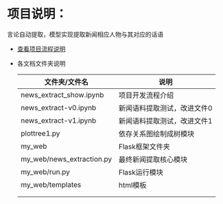 # 项目说明：

言论自动提取，模型实现提取新闻相应人物与其对应的话语

- [查看项目流程说明](./news_extract_show.ipynb)

- 各文档文件夹说明

  | 文件夹/文件名             | 说明                        |
  | ------------------------- | --------------------------- |
  | news_extract_show.ipynb   | 项目开发流程介绍            |
  | news_extract-v0.ipynb     | 新闻语料提取测试，改进文件0 |
  | news_extract-v1.ipynb     | 新闻语料提取测试，改进文件1 |
  | plottree1.py              | 依存关系图绘制成树模块      |
  | my_web                    | Flask框架文件夹             |
  | my_web/news_extraction.py | 最终新闻提取核心模块        |
  | my_web/run.py             | Flask运行模块               |
  | my_web/templates          | html模板                    |
  |                           |                             |
  |                           |                             |

  

